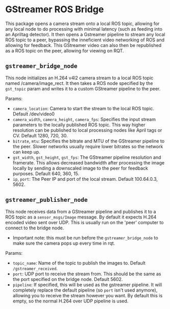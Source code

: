 # GStreamer ROS Bridge
This package opens a camera stream onto a local ROS topic, allowing for any local node to do processing with minimal latency (such as feeding into an Apriltag detector). It then opens a Gstreamer pipeline to stream any local ROS topic to a peer, bypassing the inneficient video networking of ROS and allowing for feedback. This GStreamer video can also then be republished as a ROS topic on the peer, allowing for viewing on RQT.


## `gstreamer_bridge_node`

This node initializes an H.264 v4l2 camera stream to a local ROS topic named /camera/image_rect.
It then takes a ROS node specified by the `gst_topic` param and writes it to a custom GStreamer pipeline to the peer.

Params:
- `camera_location`: Camera to start the stream to the local ROS topic. Default /dev/video0
- `camera_width`, `camera_height`, `camera_fps`: Specifies the input stream parameters to the locally published ROS topic. This way higher resolution can be published to local processing nodes like April tags or CV. Default 1280, 720, 30.
- `bitrate`, `mtu`: Specifies the bitrate and MTU of the GStreamer pipeline to the peer. Slower networks usually require lower bitrates so the network can keep up.
- `gst_width`, `gst_height`, `gst_fps`: The GStreamer pipeline resolution and framerate. This allows decreased bandwidth after processing the image locally by sending a downscaled image to the peer for feedback purposes. Default 640, 360, 15.
- `ip`, `port`: The Peer IP and port of the local stream. Default 100.64.0.3, 5602.


## `gstreamer_publisher_node`

This node receives data from a GStreamer pipeline and publishes it to a ROS topic as a `sensor_msgs/Image` message.
By default it expects H.264 encoded video sent over UDP. This is usually run on the 'peer' computer to connect to the bridge node.

* Important note: this must be run before the `gstreamer_bridge_node` to make sure the camera pops up every time in rqt.

Params:
- `topic_name`: Name of the topic to publish the images to. Default `/gstreamer_received`.
- `port`: UDP port to receive the stream from. This should be the same as the port specified on the bridge node. Default 5602.
- `pipeline`: If specified, this will be used as the gstreamer pipeline. It will completely replace the default pipeline (so `port` isn't used anymore), allowing you to receive the stream however you want. By default this is empty, so the normal H.264 over UDP pipeline is used.
